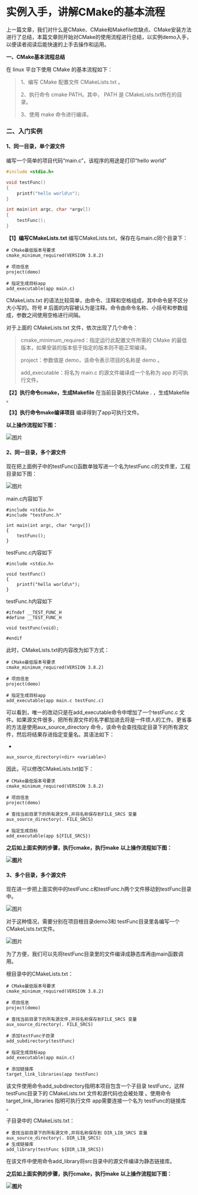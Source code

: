 # 实例入手，讲解CMake的基本流程

上一篇文章，我们对什么是CMake、CMake和Makefile优缺点、CMake安装方法进行了总结，本篇文章则开始对CMake的使用流程进行总结，以实例demo入手，以便读者阅读后能快速的上手去操作和运用。

**一、CMake基本流程总结**

在 linux 平台下使用 CMake 的基本流程如下：

> 1、编写 CMake 配置文件 CMakeLists.txt 。
>
> 2、执行命令 cmake PATH。其中， PATH 是 CMakeLists.txt所在的目录。
>
> 3、使用 make 命令进行编译。

### 二、入门实例

#### 1、同一目录，单个源文件

编写一个简单的项目代码“main.c”，该程序的用途是打印“hello world”

```cpp
#include <stdio.h>

void testFunc()
{
    printf("hello world\n");
}

int main(int argc, char *argv[])
{
    testFunc();
}
```

**【1】编写CMakeLists.txt**
编写CMakeLists.txt，保存在与main.c同个目录下：                

```
# CMake最低版本号要求
cmake_minimum_required(VERSION 3.8.2)

# 项目信息
project(demo)

# 指定生成目标app
add_executable(app main.c)
```

CMakeLists.txt 的语法比较简单，由命令、注释和空格组成，其中命令是不区分大小写的。符号 # 后面的内容被认为是注释。命令由命令名称、小括号和参数组成，参数之间使用空格进行间隔。



对于上面的 CMakeLists.txt 文件，依次出现了几个命令：

> cmake_minimum_required：指定运行此配置文件所需的 CMake 的最低版本，如果安装的版本低于指定的版本则不能正常编译。
>
> project：参数值是 demo，该命令表示项目的名称是 demo 。
>
> add_executable：将名为 main.c 的源文件编译成一个名称为 app 的可执行文件。

**【2】执行命令cmake，生成Makefile**
在当前目录执行CMake . ，生成Makefile 。

**【3】执行命令make编译项目**
编译得到了app可执行文件。

**以上操作流程如下图：**

![图片](./assets/640-1752667982533-47.webp)

#### 2、同一目录，多个源文件

现在把上面例子中的testFunc()函数单独写进一个名为testFunc.c的文件里，工程目录如下图：

![图片](./assets/640-1752667982534-48.webp)

main.c内容如下

```
#include <stdio.h>
#include "testFunc.h"

int main(int argc, char *argv[])
{
    testFunc();
}
```

testFunc.c内容如下                                     

```
#include <stdio.h>

void testFunc()
{
    printf("hello world\n");
}
```

testFunc.h内容如下

```
#ifndef __TEST_FUNC_H
#define __TEST_FUNC_H

void testFunc(void);

#endif
```

此时，CMakeLists.txt的内容改为如下方式：

```
# CMake最低版本号要求
cmake_minimum_required(VERSION 3.8.2)

# 项目信息
project(demo)

# 指定生成目标app
add_executable(app main.c testFunc.c)
```

可以看到，唯一的改动只是在add_executable命令中增加了一个testFunc.c 文件。如果源文件很多，把所有源文件的名字都加进去将是一件烦人的工作。更省事的方法是使用aux_source_directory 命令，该命令会查找指定目录下的所有源文件，然后将结果存进指定变量名。其语法如下：

- 

```
aux_source_directory(<dir> <variable>)
```

因此，可以修改CMakeLists.txt如下：

```
# CMake最低版本号要求
cmake_minimum_required(VERSION 3.8.2)

# 项目信息
project(demo)

# 查找当前目录下的所有源文件,并将名称保存到FILE_SRCS 变量
aux_source_directory(. FILE_SRCS)

# 指定生成目标
add_executable(app ${FILE_SRCS})
```

**之后如上面实例的步骤，执行cmake，执行make**
**以上操作流程如下图：**

**![图片](./assets/640-1752667982534-49.webp)**

#### 3、多个目录，多个源文件

现在进一步把上面实例中的testFunc.c和testFunc.h两个文件移动到testFunc目录中。

![图片](./assets/640-1752667982534-50.webp)

对于这种情况，需要分别在项目根目录demo3和 testFunc目录里各编写一个 CMakeLists.txt文件。

![图片](./assets/640-1752667982534-51.webp)

为了方便，我们可以先将testFunc目录里的文件编译成静态库再由main函数调用。

根目录中的CMakeLists.txt：

```
# CMake最低版本号要求
cmake_minimum_required(VERSION 3.8.2)

# 项目信息
project(demo)

# 查找当前目录下的所有源文件,并将名称保存到FILE_SRCS 变量
aux_source_directory(. FILE_SRCS)

# 添加testFunc子目录
add_subdirectory(testFunc)

# 指定生成目标app 
add_executable(app main.c)

# 添加链接库
target_link_libraries(app testFunc)
```

该文件使用命令add_subdirectory指明本项目包含一个子目录 testFunc，这样 testFunc目录下的 CMakeLists.txt 文件和源代码也会被处理 。使用命令 target_link_libraries 指明可执行文件 app需要连接一个名为 testFunc的链接库 。



子目录中的 CMakeLists.txt：

```
# 查找当前目录下的所有源文件,并将名称保存到 DIR_LIB_SRCS 变量
aux_source_directory(. DIR_LIB_SRCS)
# 生成链接库
add_library(testFunc ${DIR_LIB_SRCS})
```

在该文件中使用命令add_library将src目录中的源文件编译为静态链接库。

**之后如上面实例的步骤，执行cmake，执行make**
**以上操作流程如下图：**

**![图片](./assets/640-1752667982534-52.webp)**                           